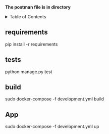 <div id="top"></div>


  <strong> The postman file is in directory </strong>

<!-- TABLE OF CONTENTS -->
<details>
  <summary>Table of Contents</summary>
  <ol>
    <li>
      <a href="#about-the-project">About The Project</a>
      <ul>
        <li><a href="#requirements">Install requirements</a></li>
        <li><a href="#tests">Run tests</a></li>
        <li><a href="#build">Build app</a></li>
        <li><a href="#App">Run App</a></li>
      </ul>
    </li>
   
  </ol>
</details>



<!-- ABOUT THE PROJECT -->
## requirements

  pip install -r requirements
   

## tests

  python manage.py test


## build

sudo docker-compose -f development.yml build
  

## App

sudo docker-compose -f development.yml up   

   
